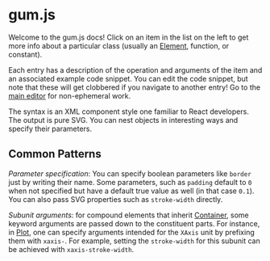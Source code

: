 # gum.js

Welcome to the gum.js docs! Click on an item in the list on the left to get more info about a particular class (usually an [Element](#Element), function, or constant).

Each entry has a description of the operation and arguments of the item and an associated example code snippet. You can edit the code snippet, but note that these will get clobbered if you navigate to another entry! Go to the [main editor](/) for non-ephemeral work.

The syntax is an XML component style one familiar to React developers. The output is pure SVG. You can nest objects in interesting ways and specify their parameters.

## Common Patterns

*Parameter specification*: You can specify boolean parameters like `border` just by writing their name. Some parameters, such as `padding` default to `0` when not specified but have a default true value as well (in that case `0.1`). You can also pass SVG properties such as `stroke-width` directly.

*Subunit arguments*: for compound elements that inherit [Container](#Container), some keyword arguments are passed down to the constituent parts. For instance, in [Plot](#Plot), one can specify arguments intended for the `XAxis` unit by prefixing them with `xaxis-`. For example, setting the `stroke-width` for this subunit can be achieved with `xaxis-stroke-width`.
